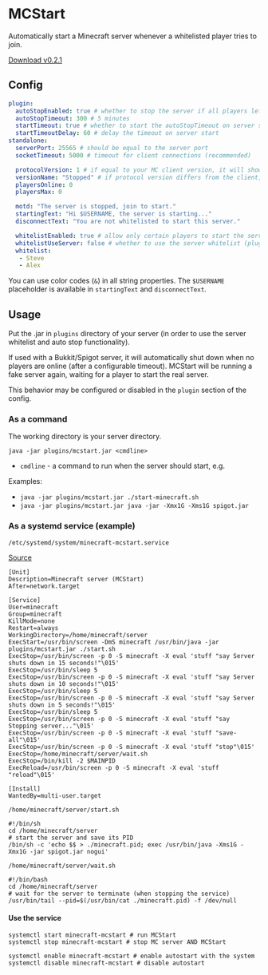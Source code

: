 # MCStart
Automatically start a Minecraft server whenever a whitelisted player tries to join.

[Download v0.2.1](https://github.com/kuba2k2/MCStart/releases/tag/v0.2.1)

## Config

```yaml
plugin:
  autoStopEnabled: true # whether to stop the server if all players left
  autoStopTimeout: 300 # 5 minutes
  startTimeout: true # whether to start the autoStopTimeout on server start
  startTimeoutDelay: 60 # delay the timeout on server start
standalone:
  serverPort: 25565 # should be equal to the server port
  socketTimeout: 5000 # timeout for client connections (recommended)

  protocolVersion: 1 # if equal to your MC client version, it will show player count (below)
  versionName: "Stopped" # if protocol version differs from the client, this text will be shown
  playersOnline: 0
  playersMax: 0

  motd: "The server is stopped, join to start."
  startingText: "Hi $USERNAME, the server is starting..."
  disconnectText: "You are not whitelisted to start this server."

  whitelistEnabled: true # allow only certain players to start the server
  whitelistUseServer: false # whether to use the server whitelist (plugins/../whitelist.json)
  whitelist:
   - Steve
   - Alex 
```
You can use color codes (`&`) in all string properties.
The `$USERNAME` placeholder is available in `startingText` and `disconnectText`.

## Usage

Put the .jar in `plugins` directory of your server (in order to use the server whitelist and auto stop functionality).

If used with a Bukkit/Spigot server, it will automatically shut down 
when no players are online (after a configurable timeout). MCStart will
be running a fake server again, waiting for a player to start the real server.

This behavior may be configured or disabled in the `plugin` section of the config.

### As a command
The working directory is your server directory.

`java -jar plugins/mcstart.jar <cmdline>`
- `cmdline` - a command to run when the server should start, e.g.

Examples:
- `java -jar plugins/mcstart.jar ./start-minecraft.sh`
- `java -jar plugins/mcstart.jar java -jar -Xmx1G -Xms1G spigot.jar`

### As a systemd service (example)
`/etc/systemd/system/minecraft-mcstart.service`

[Source](https://gist.github.com/nathanielc/9b98350ccbcbf21256d7)
```
[Unit]
Description=Minecraft server (MCStart)
After=network.target

[Service]
User=minecraft
Group=minecraft
KillMode=none
Restart=always
WorkingDirectory=/home/minecraft/server
ExecStart=/usr/bin/screen -DmS minecraft /usr/bin/java -jar plugins/mcstart.jar ./start.sh
ExecStop=/usr/bin/screen -p 0 -S minecraft -X eval 'stuff "say Server shuts down in 15 seconds!"\015'
ExecStop=/usr/bin/sleep 5
ExecStop=/usr/bin/screen -p 0 -S minecraft -X eval 'stuff "say Server shuts down in 10 seconds!"\015'
ExecStop=/usr/bin/sleep 5
ExecStop=/usr/bin/screen -p 0 -S minecraft -X eval 'stuff "say Server shuts down in 5 seconds!"\015'
ExecStop=/usr/bin/sleep 5
ExecStop=/usr/bin/screen -p 0 -S minecraft -X eval 'stuff "say Stopping server..."\015'
ExecStop=/usr/bin/screen -p 0 -S minecraft -X eval 'stuff "save-all"\015'
ExecStop=/usr/bin/screen -p 0 -S minecraft -X eval 'stuff "stop"\015'
ExecStop=/home/minecraft/server/wait.sh
ExecStop=/bin/kill -2 $MAINPID
ExecReload=/usr/bin/screen -p 0 -S minecraft -X eval 'stuff "reload"\015'

[Install]
WantedBy=multi-user.target
```

`/home/minecraft/server/start.sh`
```shell script
#!/bin/sh
cd /home/minecraft/server
# start the server and save its PID
/bin/sh -c 'echo $$ > ./minecraft.pid; exec /usr/bin/java -Xms1G -Xmx1G -jar spigot.jar nogui'
```

`/home/minecraft/server/wait.sh`
```shell script
#!/bin/bash
cd /home/minecraft/server
# wait for the server to terminate (when stopping the service)
/usr/bin/tail --pid=$(/usr/bin/cat ./minecraft.pid) -f /dev/null
```

#### Use the service
```shell script
systemctl start minecraft-mcstart # run MCStart
systemctl stop minecraft-mcstart # stop MC server AND MCStart

systemctl enable minecraft-mcstart # enable autostart with the system
systemctl disable minecraft-mcstart # disable autostart
```
